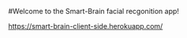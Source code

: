 #Welcome to the Smart-Brain facial recgonition app!

https://smart-brain-client-side.herokuapp.com/
